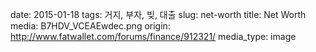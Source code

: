 date: 2015-01-18
tags: 거지, 부자, 빚, 대출
slug: net-worth
title: Net Worth
media: B7HDV_VCEAEwdec.png
origin: http://www.fatwallet.com/forums/finance/912321/
media_type: image

